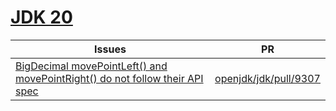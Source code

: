 # [JDK 20](https://openjdk.org/projects/jdk/20/)

| Issues | PR |
| ---------- | ---------- |
| [BigDecimal movePointLeft() and movePointRight() do not follow their API spec](https://bugs.openjdk.org/browse/JDK-8289260) | [openjdk/jdk/pull/9307](https://github.com/openjdk/jdk/pull/9307) |
